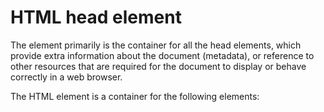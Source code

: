 # HTML head element
The <head> element primarily is the container for all the head elements, which provide extra information about the document (metadata), or reference to other resources that are required for the document to display or behave correctly in a web browser.

The HTML <head> element is a container for the following elements: <title>, <style>, <meta>, <link> and <script>.

## HTML title element
The <title> element defines the title of the document.
The title of the document may be used for different purposes. For example:
1.  To display a title in the browser title bar and in the task bar.
2.  To provide a title for the page when it is added to favorites or bookmarked.
3.  To displays a title for the page in search-engine results.
> Let's see an example :

	<!DOCTYPE html>
	<html>
	<html lang="en">
		<head>
			<title>A simple HTML document</title>
		</head>
		<body>
			<p>Hello World!</p>
		</body>
	</html>

## HTML style element
The <style> element is used to define embedded style information for an HTML document. The style rules inside the <style> element specify how HTML elements render in a browser.
> Let's see an example :

	<!DOCTYPE html>
	<html>
	<html lang="en">
		<head>
			<title>Embedding Style Sheets</title>
			<style>
				body { background-color: blue; }
				h1 { color: yellow; }
				p { color: black; }
			</style>
		</head>
		<body>
			<h1>Heading</h1>
			<p>The styles of this HTML document are defined inside the style element.</p>
		</body>
	</html>
	
## HTML meta Element
The <meta> element provides metadata about the HTML document. Metadata is a set of data that describes and gives information about other data.
> Let's see an example :

	<!DOCTYPE html>
	<html lang="en">
		<head>
			<title>Defining Metadata</title>
			<meta charset="utf-8">
			<meta name="author" content="John Smith">
		</head>
		<body>
			<h1>Defining metadata</h1>
			<p>Meta tags contain information about a web page. It is not visible in the browser.</p>
		</body>
	</html>
		
## HTML link Element
The <link> element defines the relationship between the current document and an external resource.
The <link> tag is most often used to link to external style sheets.
> Let's see an example :
	
	<!DOCTYPE html>
	<html>
		<head>
			<link rel="stylesheet" href="styles.css">
		</head>
		<body>
			<h1>Hello World!</h1>

			<h2>I am formatted with a linked style sheet.</h2>

			<p>Me too!</p>
		</body>
	</html>
		
Here "styles.css" is an external CSS file but we can link it with our HTML file.

## HTML script Element
The <script> element is used to define client-side script, such as JavaScript in HTML documents.
> Let's see an example :

	<!DOCTYPE html>
	<html lang="en">
		<head>
			<title>Adding JavaScript</title>
			<script>
				document.write("<h1>Hello World!</h1>") 
			</script>
		</head>
		<body>
			<p>The above heading is inserted in this document by JavaScript.</p>
		</body>
	</html>
